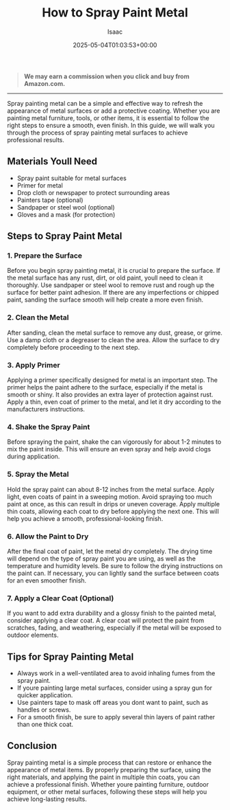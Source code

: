﻿---
author: Isaac
layout: post
title: How to Spray Paint Metal
date: '2025-05-04T01:03:53+00:00'
categories:
- Guide
tags: []
slug: /how-to-spray-paint-metal/
lastmod: 2025-05-07T12:21:28+03:00
---
> **We may earn a commission when you click and buy from Amazon.com.**
>

---
Spray painting metal can be a simple and effective way to refresh the appearance of metal surfaces or add a protective coating. Whether you are painting metal furniture, tools, or other items, it is essential to follow the right steps to ensure a smooth, even finish. In this guide, we will walk you through the process of spray painting metal surfaces to achieve professional results.
## Materials Youll Need
- Spray paint suitable for metal surfaces
- Primer for metal
- Drop cloth or newspaper to protect surrounding areas
- Painters tape (optional)
- Sandpaper or steel wool (optional)
- Gloves and a mask (for protection)
## Steps to Spray Paint Metal
### 1. Prepare the Surface
Before you begin spray painting metal, it is crucial to prepare the surface. If the metal surface has any rust, dirt, or old paint, youll need to clean it thoroughly. Use sandpaper or steel wool to remove rust and rough up the surface for better paint adhesion. If there are any imperfections or chipped paint, sanding the surface smooth will help create a more even finish.
### 2. Clean the Metal
After sanding, clean the metal surface to remove any dust, grease, or grime. Use a damp cloth or a degreaser to clean the area. Allow the surface to dry completely before proceeding to the next step.
### 3. Apply Primer
Applying a primer specifically designed for metal is an important step. The primer helps the paint adhere to the surface, especially if the metal is smooth or shiny. It also provides an extra layer of protection against rust. Apply a thin, even coat of primer to the metal, and let it dry according to the manufacturers instructions.
### 4. Shake the Spray Paint
Before spraying the paint, shake the can vigorously for about 1-2 minutes to mix the paint inside. This will ensure an even spray and help avoid clogs during application.
### 5. Spray the Metal
Hold the spray paint can about 8-12 inches from the metal surface. Apply light, even coats of paint in a sweeping motion. Avoid spraying too much paint at once, as this can result in drips or uneven coverage. Apply multiple thin coats, allowing each coat to dry before applying the next one. This will help you achieve a smooth, professional-looking finish.
### 6. Allow the Paint to Dry
After the final coat of paint, let the metal dry completely. The drying time will depend on the type of spray paint you are using, as well as the temperature and humidity levels. Be sure to follow the drying instructions on the paint can. If necessary, you can lightly sand the surface between coats for an even smoother finish.
### 7. Apply a Clear Coat (Optional)
If you want to add extra durability and a glossy finish to the painted metal, consider applying a clear coat. A clear coat will protect the paint from scratches, fading, and weathering, especially if the metal will be exposed to outdoor elements.
## Tips for Spray Painting Metal
- Always work in a well-ventilated area to avoid inhaling fumes from the spray paint.
- If youre painting large metal surfaces, consider using a spray gun for quicker application.
- Use painters tape to mask off areas you dont want to paint, such as handles or screws.
- For a smooth finish, be sure to apply several thin layers of paint rather than one thick coat.
## Conclusion
Spray painting metal is a simple process that can restore or enhance the appearance of metal items. By properly preparing the surface, using the right materials, and applying the paint in multiple thin coats, you can achieve a professional finish. Whether youre painting furniture, outdoor equipment, or other metal surfaces, following these steps will help you achieve long-lasting results.